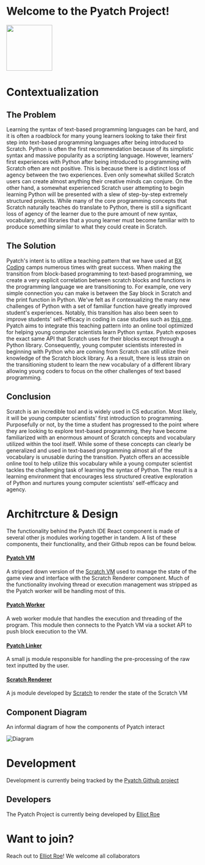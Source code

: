 # Welcome to the Pyatch Project!

<img src="https://bxcoding.com/wp-content/uploads/2023/02/PyatchLogo.png" width="120">

# Contextualization

## The Problem

Learning the syntax of text-based programming languages can be hard, and it is often a roadblock for many young learners looking to take their first step into text-based programming languages after being introduced to Scratch. Python is often the first recommendation because of its simplistic syntax and massive popularity as a scripting language. However, learners’ first experiences with Python after being introduced to programming with Scratch often are not positive. This is because there is a distinct loss of agency between the two experiences. Even only somewhat skilled Scratch users can create almost anything their creative minds can conjure. On the other hand, a somewhat experienced Scratch user attempting to begin learning Python will be presented with a slew of step-by-step extremely structured projects. While many of the core programming concepts that Scratch naturally teaches do translate to Python, there is still a significant loss of agency of the learner due to the pure amount of new syntax, vocabulary, and libraries that a young learner must become familiar with to produce something similar to what they could create in Scratch. 

## The Solution

Pyatch's intent is to utilize a teaching pattern that we have used at [BX Coding](https://bxocoding.com) camps numerous times with great success. When making the transition from block-based programming to text-based programming, we create a very explicit correlation between scratch blocks and functions in the programming language we are transitioning to. For example, one very simple connection you can make is between the Say block in Scratch and the print function in Python. We've felt as if contexualizing the many new challenges of Python with a set of familiar function have greatly improved student's experiences. Notably, this transition has also been seen to improve students' self-efficacy in coding in case studies such as [this one](https://doi.org/10.1080/26939169.2022.2090467). Pyatch aims to integrate this teaching pattern into an online tool optimized for helping young computer scientists learn Python syntax. Pyatch exposes the exact same API that Scratch uses for their blocks except through a Python library. Consequently, young computer scientists interested in beginning with Python who are coming from Scratch can still utilize their knowledge of the Scratch block library. As a result, there is less strain on the transitioning student to learn the new vocabulary of a different library allowing young coders to focus on the other challenges of text based programming.

## Conclusion

Scratch is an incredible tool and is widely used in CS education. Most likely, it will be young computer scientists' first introduction to programming. Purposefully or not, by the time a student has progressed to the point where they are looking to explore text-based programming, they have become familiarized with an enormous amount of Scratch concepts and vocabulary utilized within the tool itself. While some of these concepts can clearly be generalized and used in text-based programming almost all of the vocabulary is unusable during the transition. Pyatch offers an accessible online tool to help utilize this vocabulary while a young computer scientist tackles the challenging task of learning the syntax of Python. The result is a learning environment that encourages less structured creative exploration of Python and nurtures young computer scientists' self-efficacy and agency.

# Architrcture & Design

The functionality behind the Pyatch IDE React component is made of several other js modules working together in tandem. A list of these components, their functionality, and their Github repos can be found below.

#### [Pyatch VM](https://github.com/BX-Coding/pyatch-vm)

A stripped down version of the [Scratch VM](https://github.com/LLK/scratch-vm) used to manage the state of the game view and interface with the Scratch Renderer component. Much of the functionality involving thread or execution management was stripped as the Pyatch worker will be handling most of this.

#### [Pyatch Worker](https://github.com/BX-Coding/pyatch-worker)

A web worker module that handles the execution and threading of the program. This module then connects to the Pyatch VM via a socket API to push block execution to the VM.

#### [Pyatch Linker](https://github.com/BX-Coding/pyatch-linker)

A small js module responsible for handling the pre-processing of the raw text inputted by the user.

#### [Scratch Renderer](https://github.com/LLK/scratch-render)

A js module developed by [Scratch](https://github.com/LLK) to render the state of the Scratch VM

## Component Diagram

An informal diagram of how the components of Pyatch interact

![Diagram](https://bxcoding.com/wp-content/uploads/2023/02/Pyatch-2.0-Component-Diagram-2.jpg)

# Development

Development is currently being tracked by the [Pyatch Github project](https://github.com/orgs/BX-Coding/projects/1/views/1)

## Developers

The Pyatch Project is currently being developed by [Elliot Roe](https://github.com/ElliotRoe)

# Want to join?

Reach out to [Elliot Roe](https://github.com/ElliotRoe)! We welcome all collaborators
